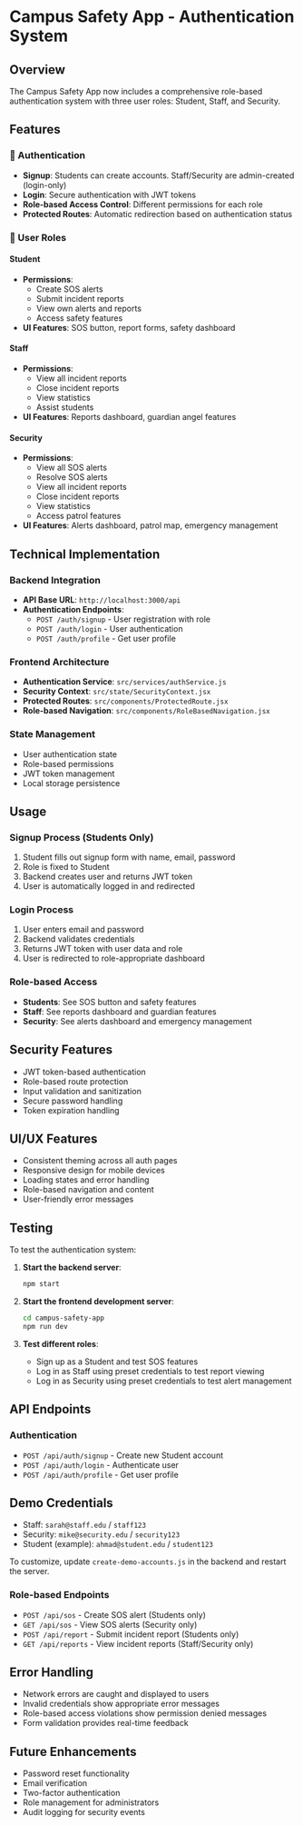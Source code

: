 # Campus Safety App - Authentication System

## Overview
The Campus Safety App now includes a comprehensive role-based authentication system with three user roles: Student, Staff, and Security.

## Features

### 🔐 Authentication
- **Signup**: Students can create accounts. Staff/Security are admin-created (login-only)
- **Login**: Secure authentication with JWT tokens
- **Role-based Access Control**: Different permissions for each role
- **Protected Routes**: Automatic redirection based on authentication status

### 👥 User Roles

#### Student
- **Permissions**: 
  - Create SOS alerts
  - Submit incident reports
  - View own alerts and reports
  - Access safety features
- **UI Features**: SOS button, report forms, safety dashboard

#### Staff
- **Permissions**:
  - View all incident reports
  - Close incident reports
  - View statistics
  - Assist students
- **UI Features**: Reports dashboard, guardian angel features

#### Security
- **Permissions**:
  - View all SOS alerts
  - Resolve SOS alerts
  - View all incident reports
  - Close incident reports
  - View statistics
  - Access patrol features
- **UI Features**: Alerts dashboard, patrol map, emergency management

## Technical Implementation

### Backend Integration
- **API Base URL**: `http://localhost:3000/api`
- **Authentication Endpoints**:
  - `POST /auth/signup` - User registration with role
  - `POST /auth/login` - User authentication
  - `POST /auth/profile` - Get user profile

### Frontend Architecture
- **Authentication Service**: `src/services/authService.js`
- **Security Context**: `src/state/SecurityContext.jsx`
- **Protected Routes**: `src/components/ProtectedRoute.jsx`
- **Role-based Navigation**: `src/components/RoleBasedNavigation.jsx`

### State Management
- User authentication state
- Role-based permissions
- JWT token management
- Local storage persistence

## Usage

### Signup Process (Students Only)
1. Student fills out signup form with name, email, password
2. Role is fixed to Student
3. Backend creates user and returns JWT token
4. User is automatically logged in and redirected

### Login Process
1. User enters email and password
2. Backend validates credentials
3. Returns JWT token with user data and role
4. User is redirected to role-appropriate dashboard

### Role-based Access
- **Students**: See SOS button and safety features
- **Staff**: See reports dashboard and guardian features
- **Security**: See alerts dashboard and emergency management

## Security Features
- JWT token-based authentication
- Role-based route protection
- Input validation and sanitization
- Secure password handling
- Token expiration handling

## UI/UX Features
- Consistent theming across all auth pages
- Responsive design for mobile devices
- Loading states and error handling
- Role-based navigation and content
- User-friendly error messages

## Testing
To test the authentication system:

1. **Start the backend server**:
   ```bash
   npm start
   ```

2. **Start the frontend development server**:
   ```bash
   cd campus-safety-app
   npm run dev
   ```

3. **Test different roles**:
   - Sign up as a Student and test SOS features
   - Log in as Staff using preset credentials to test report viewing
   - Log in as Security using preset credentials to test alert management

## API Endpoints

### Authentication
- `POST /api/auth/signup` - Create new Student account
- `POST /api/auth/login` - Authenticate user
- `POST /api/auth/profile` - Get user profile

## Demo Credentials

- Staff: `sarah@staff.edu` / `staff123`
- Security: `mike@security.edu` / `security123`
- Student (example): `ahmad@student.edu` / `student123`

To customize, update `create-demo-accounts.js` in the backend and restart the server.

### Role-based Endpoints
- `POST /api/sos` - Create SOS alert (Students only)
- `GET /api/sos` - View SOS alerts (Security only)
- `POST /api/report` - Submit incident report (Students only)
- `GET /api/reports` - View incident reports (Staff/Security only)

## Error Handling
- Network errors are caught and displayed to users
- Invalid credentials show appropriate error messages
- Role-based access violations show permission denied messages
- Form validation provides real-time feedback

## Future Enhancements
- Password reset functionality
- Email verification
- Two-factor authentication
- Role management for administrators
- Audit logging for security events
